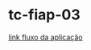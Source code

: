 # tc-fiap-03


[link fluxo da aplicação](https://www.figma.com/board/oIIHnnn4mBZjNDcBMS2gB0/ARQUITETURA-TECHCHALLENGE3?node-id=0-1&node-type=canvas&t=P1ZDayD6IhAxTWvH-0)
